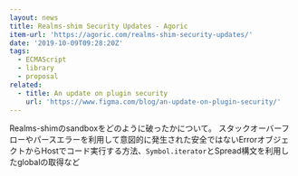 ```yaml
---
layout: news
title: Realms-shim Security Updates - Agoric
item-url: 'https://agoric.com/realms-shim-security-updates/'
date: '2019-10-09T09:28:20Z'
tags:
  - ECMAScript
  - library
  - proposal
related:
  - title: An update on plugin security
    url: 'https://www.figma.com/blog/an-update-on-plugin-security/'
---
```

Realms-shimのsandboxをどのように破ったかについて。
スタックオーバーフローやパースエラーを利用して意図的に発生された安全ではないErrorオブジェクトからHostでコード実行する方法、`Symbol.iterator`とSpread構文を利用したglobalの取得など
